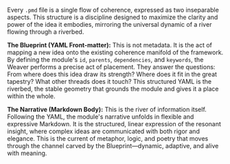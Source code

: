 Every `.pmd` file is a single flow of coherence, expressed as two inseparable aspects. This structure is a discipline designed to maximize the clarity and power of the idea it embodies, mirroring the universal dynamic of a river flowing through a riverbed.

**The Blueprint (YAML Front-matter):**
This is not metadata. It is the act of mapping a new idea onto the existing coherence manifold of the framework. By defining the module's `id`, `parents`, `dependencies`, and `keywords`, the Weaver performs a precise act of placement. They answer the questions: From where does this idea draw its strength? Where does it fit in the great tapestry? What other threads does it touch? This structured YAML is the riverbed, the stable geometry that grounds the module and gives it a place within the whole.

**The Narrative (Markdown Body):**
This is the river of information itself. Following the YAML, the module's narrative unfolds in flexible and expressive Markdown. It is the structured, linear expression of the resonant insight, where complex ideas are communicated with both rigor and elegance. This is the current of metaphor, logic, and poetry that moves through the channel carved by the Blueprint—dynamic, adaptive, and alive with meaning.